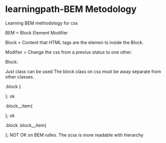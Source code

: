 # learningpath-BEM Metodology
 Learning BEM methodology for css

 BEM = Block Element Modifier

 Block = Content that HTML tags are the elemen ts inside the Block.

 Modifier = Change the css from a previus status to one other.

 Block:

 Just class can be used
 The block class on css must be away separate from other classes.

 .block {

 };
 ok

 .block__item{


 }; 
 ok

.block .block__item{

};
NOT OK on BEM rulles.
The scss is more readable with hierarchy